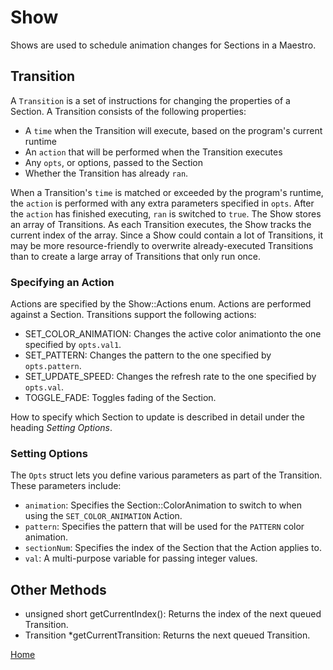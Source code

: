 # Show
Shows are used to schedule animation changes for Sections in a Maestro.

## Transition
A `Transition` is a set of instructions for changing the properties of a Section. A Transition consists of the following properties:
* A `time` when the Transition will execute, based on the program's current runtime
* An `action` that will be performed when the Transition executes
* Any `opts`, or options, passed to the Section
* Whether the Transition has already `ran`.

When a Transition's `time` is matched or exceeded by the program's runtime, the `action` is performed with any extra parameters specified in `opts`. After the `action` has finished executing, `ran` is switched to `true`.
The Show stores an array of Transitions. As each Transition executes, the Show tracks the current index of the array. Since a Show could contain a lot of Transitions, it may be more resource-friendly to overwrite already-executed Transitions than to create a large array of Transitions that only run once.

### Specifying an Action
Actions are specified by the Show::Actions enum. Actions are performed against a Section. Transitions support the following actions:
* SET_COLOR_ANIMATION: Changes the active color animationto the one specified by `opts.val1`.
* SET_PATTERN: Changes the pattern to the one specified by `opts.pattern`.
* SET_UPDATE_SPEED: Changes the refresh rate to the one specified by `opts.val`.
* TOGGLE_FADE: Toggles fading of the Section.

How to specify which Section to update is described in detail under the heading *Setting Options*.

### Setting Options
The `Opts` struct lets you define various parameters as part of the Transition. These parameters include:
* `animation`: Specifies the Section::ColorAnimation to switch to when using the `SET_COLOR_ANIMATION` Action.
* `pattern`: Specifies the pattern that will be used for the `PATTERN` color animation.
* `sectionNum`: Specifies the index of the Section that the Action applies to.
* `val`: A multi-purpose variable for passing integer values.

## Other Methods
* unsigned short getCurrentIndex(): Returns the index of the next queued Transition.
* Transition \*getCurrentTransition: Returns the next queued Transition.

[Home](README.md)
